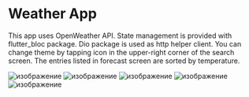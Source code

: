 # Weather App

This app uses OpenWeather API. State management is provided with flutter_bloc package. Dio package is used as http helper client. 
You can change theme by tapping icon in the upper-right corner of the search screen. The entries listed in forecast screen are sorted by temperature.

![изображение](https://user-images.githubusercontent.com/40200987/194788748-220dd017-2343-4795-86f1-b77257483ff8.png)
![изображение](https://user-images.githubusercontent.com/40200987/194788758-a3bf2a87-3769-4475-903f-b423bb01320f.png)
![изображение](https://user-images.githubusercontent.com/40200987/194788762-9db93174-cee2-47ea-ae33-e1d38df6fc7a.png)
![изображение](https://user-images.githubusercontent.com/40200987/194788771-092e8ed9-e91b-4a68-a751-04322ac8c242.png)
![изображение](https://user-images.githubusercontent.com/40200987/194788734-8e118ffb-0cff-4be1-9308-e724cfad5d04.png)
